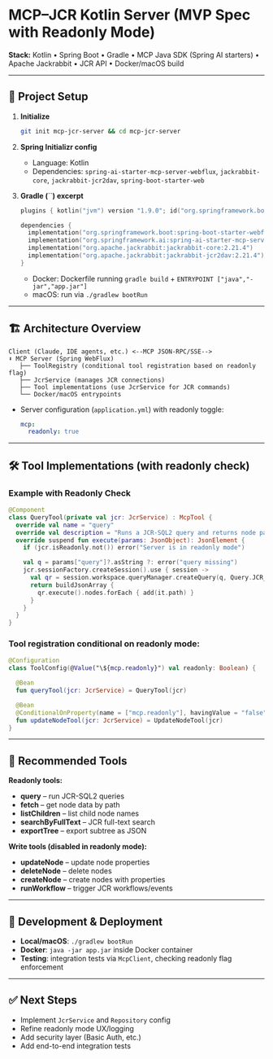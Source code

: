 # MCP–JCR Kotlin Server (MVP Spec with Readonly Mode)

**Stack:** Kotlin • Spring Boot • Gradle • MCP Java SDK (Spring AI starters) • Apache Jackrabbit • JCR API • Docker/macOS build

---

## 🧰 Project Setup

1. **Initialize**

   ```bash
   git init mcp-jcr-server && cd mcp-jcr-server
   ```

2. **Spring Initializr config**

   - Language: Kotlin
   - Dependencies: `spring-ai-starter-mcp-server-webflux`, `jackrabbit-core`, `jackrabbit-jcr2dav`, `spring-boot-starter-web`

3. **Gradle (**\`\`**) excerpt**

   ```kotlin
   plugins { kotlin("jvm") version "1.9.0"; id("org.springframework.boot") version "3.1.2" }

   dependencies {
     implementation("org.springframework.boot:spring-boot-starter-webflux")
     implementation("org.springframework.ai:spring-ai-starter-mcp-server-webflux:0.10.0")
     implementation("org.apache.jackrabbit:jackrabbit-core:2.21.4")
     implementation("org.apache.jackrabbit:jackrabbit-jcr2dav:2.21.4")
   }
   ```

   - Docker: Dockerfile running `gradle build` + `ENTRYPOINT ["java","-jar","app.jar"]`
   - macOS: run via `./gradlew bootRun`

---

## 🏗️ Architecture Overview

```
Client (Claude, IDE agents, etc.) <--MCP JSON-RPC/SSE-->
⬇ MCP Server (Spring WebFlux)
   ├── ToolRegistry (conditional tool registration based on readonly flag)
   ├── JcrService (manages JCR connections)
   ├── Tool implementations (use JcrService for JCR commands)
   └── Docker/macOS entrypoints
```

- Server configuration (`application.yml`) with readonly toggle:
  ```yaml
  mcp:
    readonly: true
  ```

---

## 🛠️ Tool Implementations (with readonly check)

### Example with Readonly Check

```kotlin
@Component
class QueryTool(private val jcr: JcrService) : McpTool {
  override val name = "query"
  override val description = "Runs a JCR-SQL2 query and returns node paths"
  override suspend fun execute(params: JsonObject): JsonElement {
    if (jcr.isReadonly.not()) error("Server is in readonly mode")

    val q = params["query"]?.asString ?: error("query missing")
    jcr.sessionFactory.createSession().use { session ->
      val qr = session.workspace.queryManager.createQuery(q, Query.JCR_SQL2)
      return buildJsonArray {
        qr.execute().nodes.forEach { add(it.path) }
      }
    }
  }
}
```

### Tool registration conditional on readonly mode:

```kotlin
@Configuration
class ToolConfig(@Value("\${mcp.readonly}") val readonly: Boolean) {

  @Bean
  fun queryTool(jcr: JcrService) = QueryTool(jcr)

  @Bean
  @ConditionalOnProperty(name = ["mcp.readonly"], havingValue = "false")
  fun updateNodeTool(jcr: JcrService) = UpdateNodeTool(jcr)
}
```

---

## 🧭 Recommended Tools

**Readonly tools:**

- **query** – run JCR-SQL2 queries
- **fetch** – get node data by path
- **listChildren** – list child node names
- **searchByFullText** – JCR full-text search
- **exportTree** – export subtree as JSON

**Write tools (disabled in readonly mode):**

- **updateNode** – update node properties
- **deleteNode** – delete nodes
- **createNode** – create nodes with properties
- **runWorkflow** – trigger JCR workflows/events

---

## 🧪 Development & Deployment

- **Local/macOS**: `./gradlew bootRun`
- **Docker**: `java -jar app.jar` inside Docker container
- **Testing**: integration tests via `McpClient`, checking readonly flag enforcement

---

## ✅ Next Steps

- Implement `JcrService` and `Repository` config
- Refine readonly mode UX/logging
- Add security layer (Basic Auth, etc.)
- Add end-to-end integration tests

